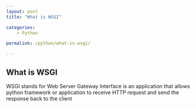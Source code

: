 ```yaml
---
layout: post
title: "What is WSGI"

categories:
    - Python

permalink: /python/what-is-wsgi/

---
```


## What is WSGI

WSGI stands for Web Server Gateway Interface is an application that allows python framework or application to receive HTTP request and send the response back to the client

